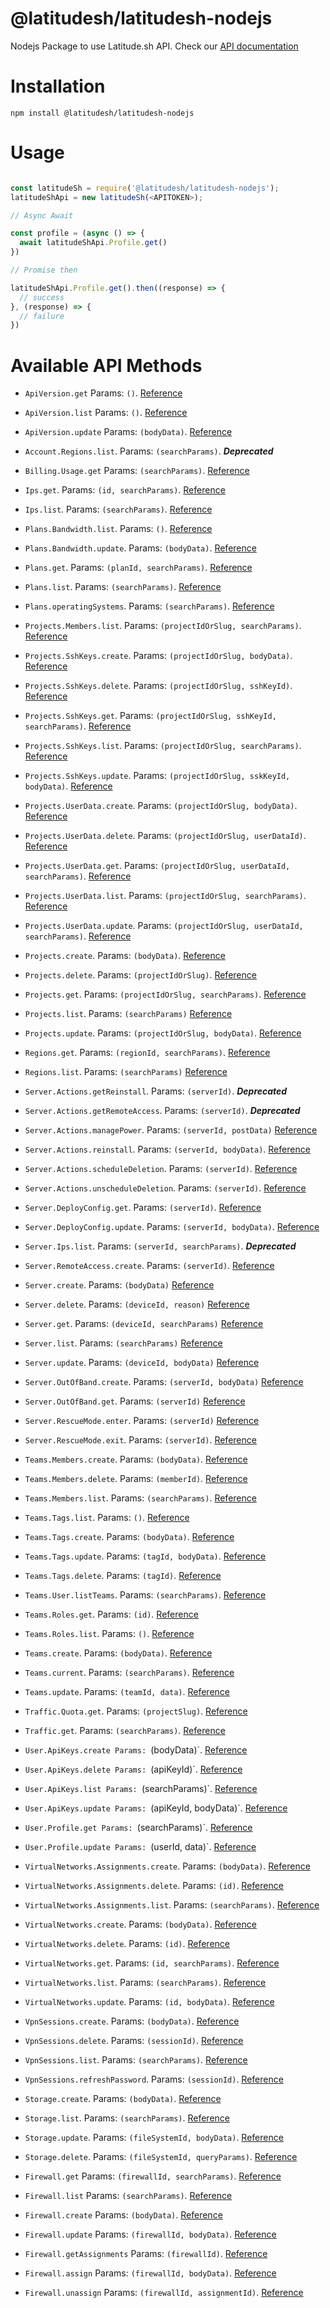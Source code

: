 # @latitudesh/latitudesh-nodejs

Nodejs Package to use Latitude.sh API. Check our [API documentation](https://docs.latitude.sh/reference)

# Installation

`npm install @latitudesh/latitudesh-nodejs`

# Usage

```javascript

const latitudeSh = require('@latitudesh/latitudesh-nodejs');
latitudeShApi = new latitudeSh(<APITOKEN>);

// Async Await

const profile = (async () => {
  await latitudeShApi.Profile.get()
})

// Promise then

latitudeShApi.Profile.get().then((response) => {
  // success
}, (response) => {
  // failure
})

```

# Available API Methods

- `ApiVersion.get` Params: `()`. [Reference](https://docs.latitude.sh/reference/get-current-version)
- `ApiVersion.list` Params: `()`. [Reference](https://docs.latitude.sh/reference/get-api-versions)
- `ApiVersion.update` Params: `(bodyData)`. [Reference](https://docs.latitude.sh/reference/update-current-version)

- `Account.Regions.list`. Params: `(searchParams)`. **_Deprecated_**

- `Billing.Usage.get` Params: `(searchParams)`. [Reference](https://docs.latitude.sh/reference/get-billing-usage)

- `Ips.get`. Params: `(id, searchParams)`. [Reference](https://docs.latitude.sh/reference/get-ip)
- `Ips.list`. Params: `(searchParams)`. [Reference](https://docs.latitude.sh/reference/get-ips)

- `Plans.Bandwidth.list`. Params: `()`. [Reference](https://docs.latitude.sh/reference/get-plans-bandwidth)
- `Plans.Bandwidth.update`. Params: `(bodyData)`. [Reference](https://docs.latitude.sh/reference/update-plans-bandwidth)

- `Plans.get`. Params: `(planId, searchParams)`. [Reference](https://docs.latitude.sh/reference/get-plan)
- `Plans.list`. Params: `(searchParams)`. [Reference](https://docs.latitude.sh/reference/get-plans)
- `Plans.operatingSystems`. Params: `(searchParams)`. [Reference](https://docs.latitude.sh/reference/get-plans-operating-system)

- `Projects.Members.list`. Params: `(projectIdOrSlug, searchParams)`. [Reference](https://docs.latitude.sh/reference/get-team-members)

- `Projects.SshKeys.create`. Params: `(projectIdOrSlug, bodyData)`. [Reference](https://docs.latitude.sh/reference/post-project-ssh-key)
- `Projects.SshKeys.delete`. Params: `(projectIdOrSlug, sshKeyId)`. [Reference](https://docs.latitude.sh/reference/delete-project-ssh-key)
- `Projects.SshKeys.get`. Params: `(projectIdOrSlug, sshKeyId, searchParams)`. [Reference](https://docs.latitude.sh/reference/get-project-ssh-key)
- `Projects.SshKeys.list`. Params: `(projectIdOrSlug, searchParams)`. [Reference](https://docs.latitude.sh/reference/get-project-ssh-keys)
- `Projects.SshKeys.update`. Params: `(projectIdOrSlug, sskKeyId, bodyData)`. [Reference](https://docs.latitude.sh/reference/put-project-ssh-key)

- `Projects.UserData.create`. Params: `(projectIdOrSlug, bodyData)`. [Reference](https://docs.latitude.sh/reference/post-project-user-data)
- `Projects.UserData.delete`. Params: `(projectIdOrSlug, userDataId)`. [Reference](https://docs.latitude.sh/reference/delete-project-user-data)
- `Projects.UserData.get`. Params: `(projectIdOrSlug, userDataId, searchParams)`. [Reference](https://docs.latitude.sh/reference/get-project-user-data)
- `Projects.UserData.list`. Params: `(projectIdOrSlug, searchParams)`. [Reference](https://docs.latitude.sh/reference/get-project-users-data)
- `Projects.UserData.update`. Params: `(projectIdOrSlug, userDataId, searchParams)`. [Reference](https://docs.latitude.sh/reference/put-project-user-data)

- `Projects.create`. Params: `(bodyData)`. [Reference](https://docs.latitude.sh/reference/create-project)
- `Projects.delete`. Params: `(projectIdOrSlug)`. [Reference](https://docs.latitude.sh/reference/delete-project)
- `Projects.get`. Params: `(projectIdOrSlug, searchParams)`. [Reference](https://docs.latitude.sh/reference/get-project)
- `Projects.list`. Params: `(searchParams)` [Reference](https://docs.latitude.sh/reference/get-projects)
- `Projects.update`. Params: `(projectIdOrSlug, bodyData)`. [Reference](https://docs.latitude.sh/reference/update-project)

- `Regions.get`. Params: `(regionId, searchParams)`. [Reference](https://docs.latitude.sh/reference/get-region)
- `Regions.list`. Params: `(searchParams)` [Reference](https://docs.latitude.sh/reference/get-regions)

- `Server.Actions.getReinstall`. Params: `(serverId)`. **_Deprecated_**
- `Server.Actions.getRemoteAccess`. Params: `(serverId)`. **_Deprecated_**
- `Server.Actions.managePower`. Params: `(serverId, postData)` [Reference](https://docs.latitude.sh/reference/create-server-action)
- `Server.Actions.reinstall`. Params: `(serverId, bodyData)`. [Reference](https://docs.latitude.sh/reference/create-server-reinstall)
- `Server.Actions.scheduleDeletion`. Params: `(serverId)`. [Reference](https://docs.latitude.sh/reference/server-schedule-deletion)
- `Server.Actions.unscheduleDeletion`. Params: `(serverId)`. [Reference](https://docs.latitude.sh/reference/server-unschedule-deletion)

- `Server.DeployConfig.get`. Params: `(serverId)`. [Reference](https://docs.latitude.sh/reference/get-server-deploy-config)
- `Server.DeployConfig.update`. Params: `(serverId, bodyData)`. [Reference](https://docs.latitude.sh/reference/update-server-deploy-config)

- `Server.Ips.list`. Params: `(serverId, searchParams)`. **_Deprecated_**
- `Server.RemoteAccess.create`. Params: `(serverId)`. [Reference](https://docs.latitude.sh/reference/create-ipmi-session)
- `Server.create`. Params: `(bodyData)` [Reference](https://docs.latitude.sh/reference/create-server)
- `Server.delete`. Params: `(deviceId, reason)` [Reference](https://docs.latitude.sh/reference/destroy-server)
- `Server.get`. Params: `(deviceId, searchParams)` [Reference](https://docs.latitude.sh/reference/get-server)
- `Server.list`. Params: `(searchParams)` [Reference](https://docs.latitude.sh/reference/get-servers)
- `Server.update`. Params: `(deviceId, bodyData)` [Reference](https://docs.latitude.sh/reference/update-server)

- `Server.OutOfBand.create`. Params: `(serverId, bodyData)` [Reference](https://docs.latitude.sh/reference/create-server-out-of-band)
- `Server.OutOfBand.get`. Params: `(serverId)` [Reference](https://docs.latitude.sh/reference/get-server-out-of-band)

- `Server.RescueMode.enter`. Params: `(serverId)` [Reference](https://docs.latitude.sh/reference/rescue-mode)
- `Server.RescueMode.exit`. Params: `(serverId)`. [Reference](https://docs.latitude.sh/reference/exit-rescue-mode)

- `Teams.Members.create`. Params: `(bodyData)`. [Reference](https://docs.latitude.sh/reference/post-team-members)
- `Teams.Members.delete`. Params: `(memberId)`. [Reference](https://docs.latitude.sh/reference/destroy-team-member)
- `Teams.Members.list`. Params: `(searchParams)`. [Reference](https://docs.latitude.sh/reference/get-team-members)

- `Teams.Tags.list`. Params: `()`. [Reference](https://docs.latitude.sh/reference/get-tags)
- `Teams.Tags.create`. Params: `(bodyData)`. [Reference](https://docs.latitude.sh/reference/create-tag)
- `Teams.Tags.update`. Params: `(tagId, bodyData)`. [Reference](https://docs.latitude.sh/reference/update-tag)
- `Teams.Tags.delete`. Params: `(tagId)`. [Reference](https://docs.latitude.sh/reference/destroy-tag)

- `Teams.User.listTeams`. Params: `(searchParams)`. [Reference](https://docs.latitude.sh/reference/get-user-teams)

- `Teams.Roles.get`. Params: `(id)`. [Reference](https://docs.latitude.sh/reference/get-role-id)
- `Teams.Roles.list`. Params: `()`. [Reference](https://docs.latitude.sh/reference/get-roles)

- `Teams.create`. Params: `(bodyData)`. [Reference](https://docs.latitude.sh/reference/post-team)
- `Teams.current`. Params: `(searchParams)`. [Reference](https://docs.latitude.sh/reference/get-team)
- `Teams.update`. Params: `(teamId, data)`. [Reference](https://docs.latitude.sh/reference/patch-current-team)

- `Traffic.Quota.get`. Params: `(projectSlug)`. [Reference](https://docs.latitude.sh/reference/get-traffic-quota)
- `Traffic.get`. Params: `(searchParams)`. [Reference](https://docs.latitude.sh/reference/get-traffic-consumption)

- `User.ApiKeys.create Params: `(bodyData)`. [Reference](https://docs.latitude.sh/reference/post-api-key)
- `User.ApiKeys.delete Params: `(apiKeyId)`. [Reference](https://docs.latitude.sh/reference/delete-api-key)
- `User.ApiKeys.list Params: `(searchParams)`. [Reference](https://docs.latitude.sh/reference/get-api-keys)
- `User.ApiKeys.update Params: `(apiKeyId, bodyData)`. [Reference](https://docs.latitude.sh/reference/update-api-key)

- `User.Profile.get Params: `(searchParams)`. [Reference](https://docs.latitude.sh/reference/get-user-profile)
- `User.Profile.update Params: `(userId, data)`. [Reference](https://docs.latitude.sh/reference/patch-user-profile)

- `VirtualNetworks.Assignments.create`. Params: `(bodyData)`. [Reference](https://docs.latitude.sh/reference/assign-server-virtual-network)
- `VirtualNetworks.Assignments.delete`. Params: `(id)`. [Reference](https://docs.latitude.sh/reference/delete-virtual-networks-assignments)
- `VirtualNetworks.Assignments.list`. Params: `(searchParams)`. [Reference](https://docs.latitude.sh/reference/get-virtual-networks-assignments)

- `VirtualNetworks.create`. Params: `(bodyData)`. [Reference](https://docs.latitude.sh/reference/create-virtual-network)
- `VirtualNetworks.delete`. Params: `(id)`. [Reference](https://docs.latitude.sh/reference/destroy-virtual-network)
- `VirtualNetworks.get`. Params: `(id, searchParams)`. [Reference](https://docs.latitude.sh/reference/get-virtual-network)
- `VirtualNetworks.list`. Params: `(searchParams)`. [Reference](https://docs.latitude.sh/reference/get-virtual-networks)
- `VirtualNetworks.update`. Params: `(id, bodyData)`. [Reference](https://docs.latitude.sh/reference/update-virtual-network)

- `VpnSessions.create`. Params: `(bodyData)`. [Reference](https://docs.latitude.sh/reference/post-vpn-session)
- `VpnSessions.delete`. Params: `(sessionId)`. [Reference](https://docs.latitude.sh/reference/delete-vpn-session)
- `VpnSessions.list`. Params: `(searchParams)`. [Reference](https://docs.latitude.sh/reference/get-vpn-sessions)
- `VpnSessions.refreshPassword`. Params: `(sessionId)`. [Reference](https://docs.latitude.sh/reference/put-vpn-session)

- `Storage.create`. Params: `(bodyData)`. [Reference](https://docs.latitude.sh/reference/post-storage-filesystems)
- `Storage.list`. Params: `(searchParams)`. [Reference](https://docs.latitude.sh/reference/get-storage-filesystems)
- `Storage.update`. Params: `(fileSystemId, bodyData)`. [Reference](https://docs.latitude.sh/reference/patch-storage-filesystems)
- `Storage.delete`. Params: `(fileSystemId, queryParams)`. [Reference](https://docs.latitude.sh/reference/delete-storage-filesystems)

- `Firewall.get` Params: `(firewallId, searchParams)`. [Reference](https://docs.latitude.sh/reference/get-firewall)
- `Firewall.list` Params: `(searchParams)`. [Reference](https://docs.latitude.sh/reference/list-firewalls)
- `Firewall.create` Params: `(bodyData)`. [Reference](https://docs.latitude.sh/reference/create-firewall)
- `Firewall.update` Params: `(firewallId, bodyData)`. [Reference](https://docs.latitude.sh/reference/update-firewall)
- `Firewall.getAssignments` Params: `(firewallId)`. [Reference](https://docs.latitude.sh/reference/get-firewall-assignments)
- `Firewall.assign` Params: `(firewallId, bodyData)`. [Reference](https://docs.latitude.sh/reference/create-firewall-assignment)
- `Firewall.unassign` Params: `(firewallId, assignmentId)`. [Reference](https://docs.latitude.sh/reference/delete-firewall-assignment)
